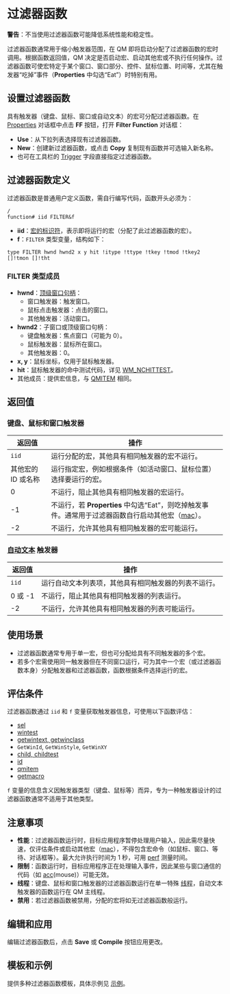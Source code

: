 # 过滤器函数

**警告**：不当使用过滤器函数可能降低系统性能和稳定性。

过滤器函数通常用于缩小触发器范围，在 QM 即将启动分配了过滤器函数的宏时调用。根据函数返回值，QM 决定是否启动宏、启动其他宏或不执行任何操作。过滤器函数可使宏特定于某个窗口、窗口部分、控件、鼠标位置、时间等，尤其在触发器“吃掉”事件（**Properties** 中勾选“Eat”）时特别有用。

## 设置过滤器函数

具有触发器（键盘、鼠标、窗口或自动文本）的宏可分配过滤器函数。在 [Properties](IDH_PROPERTIES.md) 对话框中点击 **FF** 按钮，打开 **Filter Function** 对话框：
- **Use**：从下拉列表选择现有过滤器函数。
- **New**：创建新过滤器函数，或点击 **Copy** 复制现有函数并可选输入新名称。
- 也可在工具栏的 [Trigger](IDP_TRIGGER_CODING.md) 字段直接指定过滤器函数。

## 过滤器函数定义

过滤器函数是普通用户定义函数，需自行编写代码，函数开头必须为：

```qm
/
function# iid FILTER&f
```

- **iid**：[宏的标识符](IDP_QMITEM.md)，表示即将运行的宏（分配了此过滤器函数的宏）。
- **f**：`FILTER` 类型变量，结构如下：

```qm
type FILTER hwnd hwnd2 x y hit !itype !ttype !tkey !tmod !tkey2 []!tmon []!tht
```

### FILTER 类型成员

- **hwnd**：[顶级窗口句柄](IDP_WINDOWEXPRESSION.md)：
  - 窗口触发器：触发窗口。
  - 鼠标点击触发器：点击的窗口。
  - 其他触发器：活动窗口。
- **hwnd2**：子窗口或顶级窗口句柄：
  - 键盘触发器：焦点窗口（可能为 0）。
  - 鼠标触发器：鼠标所在窗口。
  - 其他触发器：0。
- **x, y**：鼠标坐标，仅用于鼠标触发器。
- **hit**：鼠标触发器的命中测试代码，详见 [WM_NCHITTEST](http://www.google.com/search?q=site%3Amicrosoft.com+WM_NCHITTEST)。
- 其他成员：提供宏信息，与 [QMITEM](IDP_QMITEM.md) 相同。

## 返回值

### 键盘、鼠标和窗口触发器

| 返回值 | 操作 |
|-------|------|
| `iid` | 运行分配的宏，其他具有相同触发器的宏不运行。 |
| 其他宏的 ID 或名称 | 运行指定宏，例如根据条件（如活动窗口、鼠标位置）选择要运行的宏。 |
| 0 | 不运行，阻止其他具有相同触发器的宏运行。 |
| -1 | 不运行，若 **Properties** 中勾选“Eat”，则吃掉触发事件。通常用于过滤器函数自行启动其他宏（[mac](IDP_MAC.md)）。 |
| -2 | 不运行，允许其他具有相同触发器的宏可能运行。 |

### [自动文本](IDH_TSM.md) 触发器

| 返回值 | 操作 |
|-------|------|
| `iid` | 运行自动文本列表项，其他具有相同触发器的列表不运行。 |
| 0 或 -1 | 不运行，阻止其他具有相同触发器的列表运行。 |
| -2 | 不运行，允许其他具有相同触发器的列表可能运行。 |

## 使用场景

- 过滤器函数通常专用于单一宏，但也可分配给具有不同触发器的多个宏。
- 若多个宏需使用同一触发器但在不同窗口运行，可为其中一个宏（或过滤器函数本身）分配触发器和过滤器函数，函数根据条件选择运行的宏。

## 评估条件

过滤器函数通过 `iid` 和 `f` 变量获取触发器信息，可使用以下函数评估：
- [sel](IDP_SEL.md)
- [wintest](IDP_WIN.md)
- [getwintext, getwinclass](IDP_S_WINDOW.md)
- `GetWinId`, `GetWinStyle`, `GetWinXY`
- [child, childtest](IDP_CHILD.md)
- [id](IDP_ID.md)
- [qmitem](IDP_QMITEM.md)
- [getmacro](IDP_S_MACRO.md)

`f` 变量的信息含义因触发器类型（键盘、鼠标等）而异，专为一种触发器设计的过滤器函数通常不适用于其他类型。

## 注意事项

- **性能**：过滤器函数运行时，目标应用程序暂停处理用户输入，因此需尽量快速，仅评估条件或启动其他宏（[mac](IDP_MAC.md)），不得包含宏命令（如鼠标、窗口、等待、对话框等）。最大允许执行时间为 1 秒，可用 [perf](IDP_PERF.md) 测量时间。
- **限制**：函数运行时，目标应用程序正在处理输入事件，因此某些与窗口通信的代码（如 [acc](IDP_ACC.md)(mouse)）可能无效。
- **线程**：键盘、鼠标和窗口触发器的过滤器函数运行在单一特殊 [线程](IDP_THREADS.md)，自动文本触发器的函数运行在 QM 主线程。
- **禁用**：若过滤器函数被禁用，分配的宏将如无过滤器函数般运行。

## 编辑和应用

编辑过滤器函数后，点击 **Save** 或 **Compile** 按钮应用更改。

## 模板和示例

提供多种过滤器函数模板，具体示例见 [示例](IDH_TFF_EXAMPLES.md)。